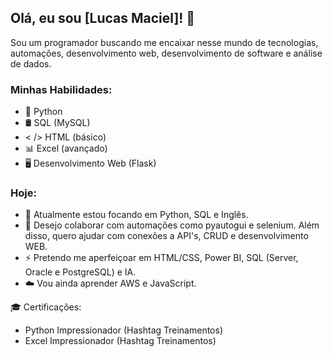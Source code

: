 ## Olá, eu sou [Lucas Maciel]! 👋

Sou um programador buscando me encaixar nesse mundo de tecnologias, automações, desenvolvimento web, desenvolvimento de software e análise de dados.

### Minhas Habilidades:
- 🐍 Python 
- 🛢️ SQL (MySQL)
- < /> HTML (básico)
- 📊 Excel (avançado)
- 🖥️ Desenvolvimento Web (Flask)

### Hoje:
- 🌱 Atualmente estou focando em Python, SQL e Inglês.
- 👯 Desejo colaborar com automações como pyautogui e selenium. Além disso, quero ajudar com conexões a API's, CRUD e desenvolvimento WEB.
- ⚡ Pretendo me aperfeiçoar em HTML/CSS, Power BI, SQL (Server, Oracle e PostgreSQL) e IA.
- ☁️ Vou ainda aprender AWS e JavaScript.

🎓 Certificações: 
- Python Impressionador (Hashtag Treinamentos)
- Excel Impressionador (Hashtag Treinamentos)
